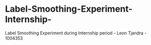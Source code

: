 # Label-Smoothing-Experiment-Internship-
Label Smoothing Experiment during Internship period - Leon Tjandra - 1004353
